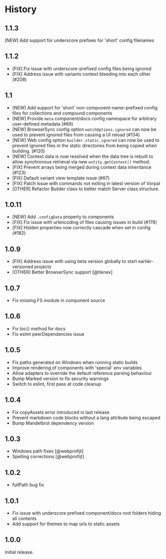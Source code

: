 # History

## 1.1.3

[NEW] Add support for underscore prefixes for 'short' config filenames

## 1.1.2

* [FIX] Fix issue with underscore-prefixed config files being ignored
* [FIX] Address issue with variants context bleeding into each other (#208)

## 1.1

* [NEW] Add support for 'short' non-component-name-prefixed config files for collections and compound components
* [NEW] Provide `meta` component/docs config namespace for arbitrary user-defined metadata (#89)
* [NEW] BrowserSync config option `watchOptions.ignored` can now be used to prevent ignored files from causing a UI reload (#134)
* [NEW] Web config option `builder.static.ignored` can now be used to prevent ignored files in the static directories from being copied when building. (#120)
* [NEW] Context data is now resolved when the data tree is rebuilt to allow synchronous retrieval via new `entity.getContext()` method.
* [FIX] Prevent arrays being merged during context data inheritance (#123)
* [FIX] Default variant view template issue (#67)
* [FIX] Patch issue with commands not exiting in latest version of Vorpal
* [OTHER] Refactor Builder class to better match Server class structure.

## 1.0.11

* [NEW] Add `.configData` property to components
* [FIX] Fix issue with urlencoding of files causing issues in build (#178)
* [FIX] Hidden properties now correctly cascade when set in config (#182)

## 1.0.9

 * [FIX] Address issue with using beta version globally to start earlier-versioned projects
 * [OTHER] Better BrowserSync support [@tlenex]

## 1.0.7

* Fix missing FS module in component source

## 1.0.6

* Fix toc() method for docs
* Fix eslint peerDependencies issue

## 1.0.5

* Fix paths generated on Windows when running static builds
* Improve rendering of components with 'special' env variables
* Allow adapters to override the default reference parsing behaviour
* Bump Marked version to fix security warnings
* Switch to eslint, first pass at code cleanup

## 1.0.4

* Fix copyAssets error introduced in last release
* Prevent markdown code blocks without a lang attribute being escaped
* Bump Mandelbrot dependency version

## 1.0.3

* Windows path fixes [@webprofijt]
* Spelling corrections [@webprofijt]

## 1.0.2

* fullPath bug fix

## 1.0.1

* Fix issue with underscore prefixed component/docs root folders hiding all contents
* Add support for themes to map urls to static assets

## 1.0.0

Initial release.
